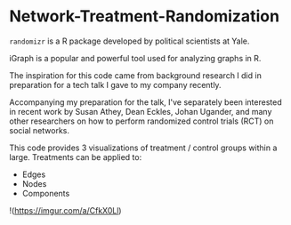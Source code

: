 # Network-Treatment-Randomization
`randomizr` is a R package developed by political scientists at Yale.

iGraph is a popular and powerful tool used for analyzing graphs in R.

The inspiration for this code came from background research I did in preparation for a tech talk I gave to my company recently. 

Accompanying my preparation for the talk, I've separately been interested in recent work by Susan Athey, Dean Eckles, Johan Ugander, and many other researchers on how to perform randomized control trials (RCT) on social networks.

This code provides 3 visualizations of treatment / control groups within a large. Treatments can be applied to:

* Edges
* Nodes
* Components

!(https://imgur.com/a/CfkX0Ll)
